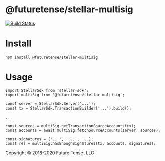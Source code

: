 # @futuretense/stellar-multisig

[![Build Status](https://travis-ci.com/future-tense/stellar-multisig.svg?branch=master)](https://travis-ci.com/future-tense/stellar-multisig)


# Install

`npm install @futuretense/stellar-multisig`

# Usage

```
import StellarSdk from 'stellar-sdk';
import multiSig from '@futuretense/stellar-multisig';

const server = StellarSdk.Server('...');
const tx = StellarSdk.TransactionBuilder('...').build();

...

const sources = multiSig.getTransactionSourceAccounts(tx);
const accounts = await multiSig.fetchSourceAccounts(server, sources);

const signatures = ['...', '...', ...];
const res = multiSig.hasEnoughSignatures(tx, accounts, signatures);
```

Copyright &copy; 2018-2020 Future Tense, LLC

